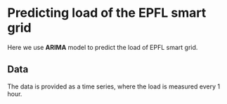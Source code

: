 # Predicting load of the EPFL smart grid

Here we use **ARIMA** model to predict the load of EPFL smart grid. 


## Data

The data is provided as a time series, where the load is measured every 1 hour.


